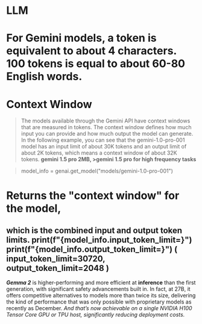 # LLM
# For Gemini models, a token is equivalent to about 4 characters. 100 tokens is equal to about 60-80 English words.
#



# Context Window
>The models available through the Gemini API have context windows that are measured in tokens. The context window defines how much input you can provide and how much output the model can generate.
>In the following example, 
>you can see that the gemini-1.0-pro-001 model has an input limit of about 30K tokens and an output limit of about 2K tokens, which means a context window of about 32K tokens.
**gemini 1.5 pro 2MB, >gemini 1.5 pro for high frequency tasks**

>model_info = genai.get_model("models/gemini-1.0-pro-001")
# Returns the "context window" for the model,
 which is the combined input and output token limits.
print(f"{model_info.input_token_limit=}")
print(f"{model_info.output_token_limit=}")
( input_token_limit=30720, output_token_limit=2048 )
-------------
***Gemma 2*** is higher-performing and more efficient at **inference** than the first generation, with significant safety advancements built in. In fact, at 27B, it offers competitive alternatives to models more than twice its size, delivering the kind of performance that was only possible with proprietary models as recently as December. _And that’s now achievable on a single NVIDIA H100 Tensor Core GPU or TPU host, significantly reducing deployment costs._


